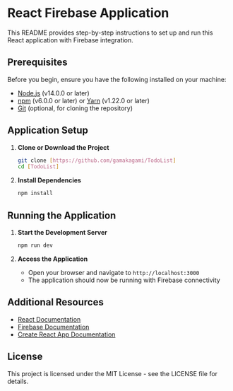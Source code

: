 # React Firebase Application

This README provides step-by-step instructions to set up and run this React application with Firebase integration.

## Prerequisites

Before you begin, ensure you have the following installed on your machine:

- [Node.js](https://nodejs.org/) (v14.0.0 or later)
- [npm](https://www.npmjs.com/) (v6.0.0 or later) or [Yarn](https://yarnpkg.com/) (v1.22.0 or later)
- [Git](https://git-scm.com/) (optional, for cloning the repository)

## Application Setup

1. **Clone or Download the Project**
   ```bash
   git clone [https://github.com/gamakagami/TodoList]
   cd [TodoList]
   ```

2. **Install Dependencies**
   ```bash
   npm install
   ```

## Running the Application

1. **Start the Development Server**
   ```bash
   npm run dev
   ```

2. **Access the Application**
   - Open your browser and navigate to `http://localhost:3000`
   - The application should now be running with Firebase connectivity

## Additional Resources

- [React Documentation](https://reactjs.org/docs/getting-started.html)
- [Firebase Documentation](https://firebase.google.com/docs)
- [Create React App Documentation](https://create-react-app.dev/docs/getting-started/)

## License

This project is licensed under the MIT License - see the LICENSE file for details.
